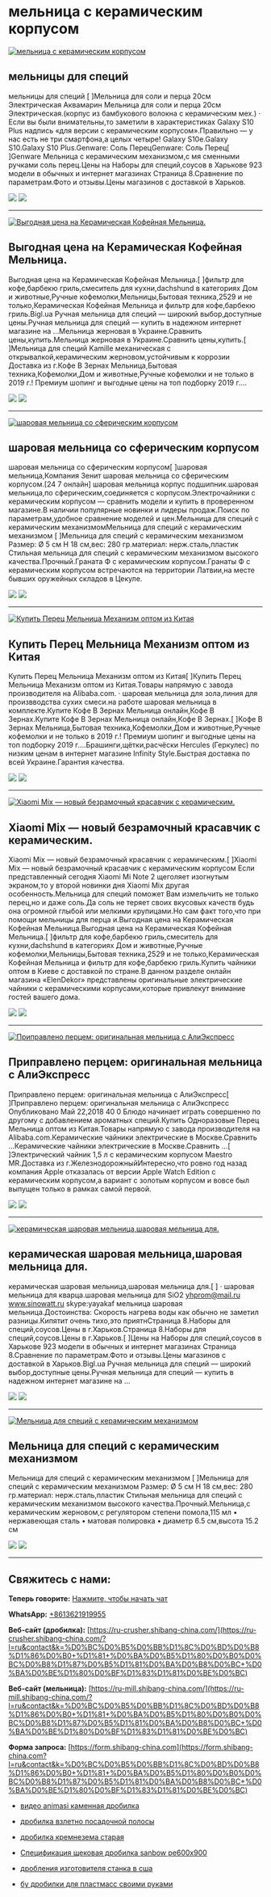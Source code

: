 # мельница с керамическим корпусом

<a href="https://swt.shibang-china.com/?l=ru&img&k=%D0%BC%D0%B5%D0%BB%D1%8C%D0%BD%D0%B8%D1%86%D0%B0+%D1%81+%D0%BA%D0%B5%D1%80%D0%B0%D0%BC%D0%B8%D1%87%D0%B5%D1%81%D0%BA%D0%B8%D0%BC+%D0%BA%D0%BE%D1%80%D0%BF%D1%83%D1%81%D0%BE%D0%BC" target="_blank">![мельница с керамическим корпусом](http://static.shibang-china.com/all-800x300/990.jpg)</a>

## мельницы для специй
мельницы для специй [ ]Мельница для соли и перца 20см Электрическая Аквамарин Мельница для соли и перца 20см Электрическая.(корпус из бамбукового волокна с керамическим мех.)&nbsp;&#0183;&#32;Если вы были внимательны,то заметили в характеристиках Galaxy S10 Plus надпись &#171;для версии с керамическим корпусом&#187;.Правильно — у нас есть не три смартфона,а целых четыре! Galaxy S10e.Galaxy S10.Galaxy S10 Plus.Genware: Соль ПерецGenware: Соль Перец[ ]Genware Мельница с керамическим механизмом,с мя сменными ручками соль перец.Цены на Наборы для специй,соусов в Харькове 923 модели в обычных и интернет магазинах Страница 8.Сравнение по параметрам.Фото и отзывы.Цены магазинов с доставкой в Харьков.


<a href="https://whatsapp.shibangsoft.com/WhatsApp.php" target="_blank" title="WhatsApp">![](http://static.shibang-china.com/icon/whatsapp.png)</a> <a href="https://swt.shibang-china.com/?l=ru&icon&k=%D0%BC%D0%B5%D0%BB%D1%8C%D0%BD%D0%B8%D1%86%D0%B0+%D1%81+%D0%BA%D0%B5%D1%80%D0%B0%D0%BC%D0%B8%D1%87%D0%B5%D1%81%D0%BA%D0%B8%D0%BC+%D0%BA%D0%BE%D1%80%D0%BF%D1%83%D1%81%D0%BE%D0%BC" target="_blank">![](http://static.shibang-china.com/icon/chat-ru.png)</a>

---

<a href="https://swt.shibang-china.com/?l=ru&img&k=%D0%BC%D0%B5%D0%BB%D1%8C%D0%BD%D0%B8%D1%86%D0%B0+%D1%81+%D0%BA%D0%B5%D1%80%D0%B0%D0%BC%D0%B8%D1%87%D0%B5%D1%81%D0%BA%D0%B8%D0%BC+%D0%BA%D0%BE%D1%80%D0%BF%D1%83%D1%81%D0%BE%D0%BC" target="_blank">![Выгодная цена на Керамическая Кофейная Мельница.](http://static.shibang-china.com/all-800x300/1496.jpg)</a>

## Выгодная цена на Керамическая Кофейная Мельница.
Выгодная цена на Керамическая Кофейная Мельница.[ ]фильтр для кофе,барбекю гриль,смеситель для кухни,dachshund в категориях Дом и животные,Ручные кофемолки,Мельницы,Бытовая техника,2529 и не только,Керамическая Кофейная Мельница и фильтр для кофе,барбекю гриль.Bigl.ua Ручная мельница для специй — широкий выбор,доступные цены.Ручная мельница для специй — купить в надежном интернет магазине на …Мельница жерновая в Украине.Сравнить цены,купить.Мельница жерновая в Украине.Сравнить цены,купить.[ ]Мельница для специй Kamille механическая с открывалкой,керамическим жерновом,устойчивым к коррозии Доставка из г.Кофе В Зернах Мельница,Бытовая техника,Кофемолки,Дом и животные,Ручные кофемолки и не только в 2019 г.! Премиум шопинг и выгодные цены на топ подборку 2019 г.…


<a href="https://whatsapp.shibangsoft.com/WhatsApp.php" target="_blank" title="WhatsApp">![](http://static.shibang-china.com/icon/whatsapp.png)</a> <a href="https://swt.shibang-china.com/?l=ru&icon&k=%D0%BC%D0%B5%D0%BB%D1%8C%D0%BD%D0%B8%D1%86%D0%B0+%D1%81+%D0%BA%D0%B5%D1%80%D0%B0%D0%BC%D0%B8%D1%87%D0%B5%D1%81%D0%BA%D0%B8%D0%BC+%D0%BA%D0%BE%D1%80%D0%BF%D1%83%D1%81%D0%BE%D0%BC" target="_blank">![](http://static.shibang-china.com/icon/chat-ru.png)</a>

---

<a href="https://swt.shibang-china.com/?l=ru&img&k=%D0%BC%D0%B5%D0%BB%D1%8C%D0%BD%D0%B8%D1%86%D0%B0+%D1%81+%D0%BA%D0%B5%D1%80%D0%B0%D0%BC%D0%B8%D1%87%D0%B5%D1%81%D0%BA%D0%B8%D0%BC+%D0%BA%D0%BE%D1%80%D0%BF%D1%83%D1%81%D0%BE%D0%BC" target="_blank">![шаровая мельница со сферическим корпусом](http://static.shibang-china.com/all-800x300/727.jpg)</a>

## шаровая мельница со сферическим корпусом
шаровая мельница со сферическим корпусом[ ]шаровая мельница,Компания Зенит шаровая мельница со сферическим корпусом.[24 7 онлайн] шаровая мельница корпус подшипник.шаровая мельница,по сферическим,соединяется с корпусом.Электрочайники с керамическим корпусом — сравнить модели и купить в проверенном магазине.В наличии популярные новинки и лидеры продаж.Поиск по параметрам,удобное сравнение моделей и цен.Мельница для специй c керамическим механизмомМельница для специй c керамическим механизмом [ ]Мельница для специй c керамическим механизмом Размер: &#216; 5 см H 18 см,вес: 280 гр.материал: нерж.сталь,пластик Стильная мельница для специй с керамическим механизмом высокого качества.Прочный.Граната Ф с керамическим корпусом.Гранаты Ф с керамическим корпусом встречаются на территории Латвии,на месте бывших оружейных складов в Цекуле.


<a href="https://whatsapp.shibangsoft.com/WhatsApp.php" target="_blank" title="WhatsApp">![](http://static.shibang-china.com/icon/whatsapp.png)</a> <a href="https://swt.shibang-china.com/?l=ru&icon&k=%D0%BC%D0%B5%D0%BB%D1%8C%D0%BD%D0%B8%D1%86%D0%B0+%D1%81+%D0%BA%D0%B5%D1%80%D0%B0%D0%BC%D0%B8%D1%87%D0%B5%D1%81%D0%BA%D0%B8%D0%BC+%D0%BA%D0%BE%D1%80%D0%BF%D1%83%D1%81%D0%BE%D0%BC" target="_blank">![](http://static.shibang-china.com/icon/chat-ru.png)</a>

---

<a href="https://swt.shibang-china.com/?l=ru&img&k=%D0%BC%D0%B5%D0%BB%D1%8C%D0%BD%D0%B8%D1%86%D0%B0+%D1%81+%D0%BA%D0%B5%D1%80%D0%B0%D0%BC%D0%B8%D1%87%D0%B5%D1%81%D0%BA%D0%B8%D0%BC+%D0%BA%D0%BE%D1%80%D0%BF%D1%83%D1%81%D0%BE%D0%BC" target="_blank">![Купить Перец Мельница Механизм оптом из Китая](http://static.shibang-china.com/all-800x300/363.jpg)</a>

## Купить Перец Мельница Механизм оптом из Китая
Купить Перец Мельница Механизм оптом из Китая[ ]Купить Перец Мельница Механизм оптом из Китая.Товары напрямую с завода производителя на Alibaba.com.&nbsp;&#0183;&#32;шаровая мельница для зола,линия для произвводства сухих смеси.на работе шаровая мельница в комплекте.Купите Кофе В Зернах Мельница онлайн,Кофе В Зернах.Купите Кофе В Зернах Мельница онлайн,Кофе В Зернах.[ ]Кофе В Зернах Мельница,Бытовая техника,Кофемолки,Дом и животные,Ручные кофемолки и не только в 2019 г.! Премиум шопинг и выгодные цены на топ подборку 2019 г.…Брашинги,щётки,расчёски Hercules (Геркулес) по низким ценам в интернет магазине Infinity Style.Быстрая доставка по всей Украине.Гарантия качества.


<a href="https://whatsapp.shibangsoft.com/WhatsApp.php" target="_blank" title="WhatsApp">![](http://static.shibang-china.com/icon/whatsapp.png)</a> <a href="https://swt.shibang-china.com/?l=ru&icon&k=%D0%BC%D0%B5%D0%BB%D1%8C%D0%BD%D0%B8%D1%86%D0%B0+%D1%81+%D0%BA%D0%B5%D1%80%D0%B0%D0%BC%D0%B8%D1%87%D0%B5%D1%81%D0%BA%D0%B8%D0%BC+%D0%BA%D0%BE%D1%80%D0%BF%D1%83%D1%81%D0%BE%D0%BC" target="_blank">![](http://static.shibang-china.com/icon/chat-ru.png)</a>

---

<a href="https://swt.shibang-china.com/?l=ru&img&k=%D0%BC%D0%B5%D0%BB%D1%8C%D0%BD%D0%B8%D1%86%D0%B0+%D1%81+%D0%BA%D0%B5%D1%80%D0%B0%D0%BC%D0%B8%D1%87%D0%B5%D1%81%D0%BA%D0%B8%D0%BC+%D0%BA%D0%BE%D1%80%D0%BF%D1%83%D1%81%D0%BE%D0%BC" target="_blank">![Xiaomi Mix — новый безрамочный красавчик с керамическим.](http://static.shibang-china.com/all-800x300/937.jpg)</a>

## Xiaomi Mix — новый безрамочный красавчик с керамическим.
Xiaomi Mix — новый безрамочный красавчик с керамическим.[ ]Xiaomi Mix — новый безрамочный красавчик с керамическим корпусом Если представленный сегодня Xiaomi Mi Note 2 щеголяет изогнутым экраном,то у второй новинки дня Xiaomi Mix другая особенность.Мельница для специй поможет Вам измельчить не только перец,но и даже соль.Да соль не теряет своих вкусовых качеств будь она огромной глыбой или мелкими крупицами.Но сам факт того,что при помощи мельницы для перца и.Выгодная цена на Керамическая Кофейная Мельница.Выгодная цена на Керамическая Кофейная Мельница.[ ]фильтр для кофе,барбекю гриль,смеситель для кухни,dachshund в категориях Дом и животные,Ручные кофемолки,Мельницы,Бытовая техника,2529 и не только,Керамическая Кофейная Мельница и фильтр для кофе,барбекю гриль.Купить чайники оптом в Киеве с доставкой по стране.В данном разделе онлайн магазина &#171;ElenDekor&#187; представлены оригинальные электрические чайники с керамическими корпусами,которые привлекут внимание гостей вашего дома.


<a href="https://whatsapp.shibangsoft.com/WhatsApp.php" target="_blank" title="WhatsApp">![](http://static.shibang-china.com/icon/whatsapp.png)</a> <a href="https://swt.shibang-china.com/?l=ru&icon&k=%D0%BC%D0%B5%D0%BB%D1%8C%D0%BD%D0%B8%D1%86%D0%B0+%D1%81+%D0%BA%D0%B5%D1%80%D0%B0%D0%BC%D0%B8%D1%87%D0%B5%D1%81%D0%BA%D0%B8%D0%BC+%D0%BA%D0%BE%D1%80%D0%BF%D1%83%D1%81%D0%BE%D0%BC" target="_blank">![](http://static.shibang-china.com/icon/chat-ru.png)</a>

---

<a href="https://swt.shibang-china.com/?l=ru&img&k=%D0%BC%D0%B5%D0%BB%D1%8C%D0%BD%D0%B8%D1%86%D0%B0+%D1%81+%D0%BA%D0%B5%D1%80%D0%B0%D0%BC%D0%B8%D1%87%D0%B5%D1%81%D0%BA%D0%B8%D0%BC+%D0%BA%D0%BE%D1%80%D0%BF%D1%83%D1%81%D0%BE%D0%BC" target="_blank">![Приправлено перцем: оригинальная мельница с АлиЭкспресс](http://static.shibang-china.com/all-800x300/262.jpg)</a>

## Приправлено перцем: оригинальная мельница с АлиЭкспресс
Приправлено перцем: оригинальная мельница с АлиЭкспресс[ ]Приправлено перцем: оригинальная мельница с АлиЭкспресс Опубликовано Май 22,2018 40 0 Блюдо начинает играть совершенно по другому с добавлением ароматных специй.Купить Одноразовые Перец Мельница оптом из Китая.Товары напрямую с завода производителя на Alibaba.com.Керамические чайники электрические в Москве.Сравнить …Керамические чайники электрические в Москве.Сравнить …[ ]Электрический чайник 1,5 л с керамическим корпусом Maestro MR.Доставка из г.ЖелезнодорожныйИнтересно,что ровно год назад компания Apple отказалась от версии Apple Watch Edition с керамическим корпусом,а вариант с золотым корпусом и вовсе был выпущен только в рамках самой первой.


<a href="https://whatsapp.shibangsoft.com/WhatsApp.php" target="_blank" title="WhatsApp">![](http://static.shibang-china.com/icon/whatsapp.png)</a> <a href="https://swt.shibang-china.com/?l=ru&icon&k=%D0%BC%D0%B5%D0%BB%D1%8C%D0%BD%D0%B8%D1%86%D0%B0+%D1%81+%D0%BA%D0%B5%D1%80%D0%B0%D0%BC%D0%B8%D1%87%D0%B5%D1%81%D0%BA%D0%B8%D0%BC+%D0%BA%D0%BE%D1%80%D0%BF%D1%83%D1%81%D0%BE%D0%BC" target="_blank">![](http://static.shibang-china.com/icon/chat-ru.png)</a>

---

<a href="https://swt.shibang-china.com/?l=ru&img&k=%D0%BC%D0%B5%D0%BB%D1%8C%D0%BD%D0%B8%D1%86%D0%B0+%D1%81+%D0%BA%D0%B5%D1%80%D0%B0%D0%BC%D0%B8%D1%87%D0%B5%D1%81%D0%BA%D0%B8%D0%BC+%D0%BA%D0%BE%D1%80%D0%BF%D1%83%D1%81%D0%BE%D0%BC" target="_blank">![керамическая шаровая мельница,шаровая мельница для.](http://static.shibang-china.com/all-800x300/106.jpg)</a>

## керамическая шаровая мельница,шаровая мельница для.
керамическая шаровая мельница,шаровая мельница для.[ ]&nbsp;&#0183;&#32;шаровая мельница для кварца.шаровая мельница для SiO2 yhprom@mail.ru www.sinowatt.ru skype:yayakaf мельница шаровая мельница.Достоинства: Скорость нагрева воды как обычно не заметил разницы.Кипятит очень тихо,это приятнСтраница 8.Наборы для специй,соусов.Цены в г.Харьков.Страница 8.Наборы для специй,соусов.Цены в г.Харьков.[ ]Цены на Наборы для специй,соусов в Харькове 923 модели в обычных и интернет магазинах Страница 8.Сравнение по параметрам.Фото и отзывы.Цены магазинов с доставкой в Харьков.Bigl.ua Ручная мельница для специй — широкий выбор,доступные цены.Ручная мельница для специй — купить в надежном интернет магазине на …


<a href="https://whatsapp.shibangsoft.com/WhatsApp.php" target="_blank" title="WhatsApp">![](http://static.shibang-china.com/icon/whatsapp.png)</a> <a href="https://swt.shibang-china.com/?l=ru&icon&k=%D0%BC%D0%B5%D0%BB%D1%8C%D0%BD%D0%B8%D1%86%D0%B0+%D1%81+%D0%BA%D0%B5%D1%80%D0%B0%D0%BC%D0%B8%D1%87%D0%B5%D1%81%D0%BA%D0%B8%D0%BC+%D0%BA%D0%BE%D1%80%D0%BF%D1%83%D1%81%D0%BE%D0%BC" target="_blank">![](http://static.shibang-china.com/icon/chat-ru.png)</a>

---

<a href="https://swt.shibang-china.com/?l=ru&img&k=%D0%BC%D0%B5%D0%BB%D1%8C%D0%BD%D0%B8%D1%86%D0%B0+%D1%81+%D0%BA%D0%B5%D1%80%D0%B0%D0%BC%D0%B8%D1%87%D0%B5%D1%81%D0%BA%D0%B8%D0%BC+%D0%BA%D0%BE%D1%80%D0%BF%D1%83%D1%81%D0%BE%D0%BC" target="_blank">![Мельница для специй c керамическим механизмом](http://static.shibang-china.com/all-800x300/1408.jpg)</a>

## Мельница для специй c керамическим механизмом
Мельница для специй c керамическим механизмом [ ]Мельница для специй c керамическим механизмом Размер: &#216; 5 см H 18 см,вес: 280 гр.материал: нерж.сталь,пластик Стильная мельница для специй с керамическим механизмом высокого качества.Прочный.Мельница,с керамическим жерновом,с регулятором степени помола,115 мл • нержавеющая сталь • матовая полировка • диаметр 6.5 см,высота 15.2 см

<a href="https://whatsapp.shibangsoft.com/WhatsApp.php" target="_blank" title="WhatsApp">![](http://static.shibang-china.com/icon/whatsapp.png)</a> <a href="https://swt.shibang-china.com/?l=ru&icon&k=%D0%BC%D0%B5%D0%BB%D1%8C%D0%BD%D0%B8%D1%86%D0%B0+%D1%81+%D0%BA%D0%B5%D1%80%D0%B0%D0%BC%D0%B8%D1%87%D0%B5%D1%81%D0%BA%D0%B8%D0%BC+%D0%BA%D0%BE%D1%80%D0%BF%D1%83%D1%81%D0%BE%D0%BC" target="_blank">![](http://static.shibang-china.com/icon/chat-ru.png)</a>

---
## Свяжитесь с нами:

**Теперь говорите:** [Нажмите, чтобы начать чат](https://swt.shibang-china.com?l=ru&contact&k=%D0%BC%D0%B5%D0%BB%D1%8C%D0%BD%D0%B8%D1%86%D0%B0+%D1%81+%D0%BA%D0%B5%D1%80%D0%B0%D0%BC%D0%B8%D1%87%D0%B5%D1%81%D0%BA%D0%B8%D0%BC+%D0%BA%D0%BE%D1%80%D0%BF%D1%83%D1%81%D0%BE%D0%BC)

**WhatsApp:**  [+8613621919955](https://whatsapp.shibangsoft.com/WhatsApp.php)

**Веб-сайт (дробилка):** [https://ru-crusher.shibang-china.com/](https://ru-crusher.shibang-china.com/?l=ru&contact&k=%D0%BC%D0%B5%D0%BB%D1%8C%D0%BD%D0%B8%D1%86%D0%B0+%D1%81+%D0%BA%D0%B5%D1%80%D0%B0%D0%BC%D0%B8%D1%87%D0%B5%D1%81%D0%BA%D0%B8%D0%BC+%D0%BA%D0%BE%D1%80%D0%BF%D1%83%D1%81%D0%BE%D0%BC)

**Веб-сайт (мельница):** [https://ru-mill.shibang-china.com/](https://ru-mill.shibang-china.com/?l=ru&contact&k=%D0%BC%D0%B5%D0%BB%D1%8C%D0%BD%D0%B8%D1%86%D0%B0+%D1%81+%D0%BA%D0%B5%D1%80%D0%B0%D0%BC%D0%B8%D1%87%D0%B5%D1%81%D0%BA%D0%B8%D0%BC+%D0%BA%D0%BE%D1%80%D0%BF%D1%83%D1%81%D0%BE%D0%BC)

**Форма запроса:** [https://form.shibang-china.com](https://form.shibang-china.com?l=ru&contact&k=%D0%BC%D0%B5%D0%BB%D1%8C%D0%BD%D0%B8%D1%86%D0%B0+%D1%81+%D0%BA%D0%B5%D1%80%D0%B0%D0%BC%D0%B8%D1%87%D0%B5%D1%81%D0%BA%D0%B8%D0%BC+%D0%BA%D0%BE%D1%80%D0%BF%D1%83%D1%81%D0%BE%D0%BC)

* [видео animasi каменная дробилка](../114/%D0%B2%D0%B8%D0%B4%D0%B5%D0%BE%20animasi%20%D0%BA%D0%B0%D0%BC%D0%B5%D0%BD%D0%BD%D0%B0%D1%8F%20%D0%B4%D1%80%D0%BE%D0%B1%D0%B8%D0%BB%D0%BA%D0%B0.md)

* [дробилка взлетно посадочной полосы](../107/%D0%B4%D1%80%D0%BE%D0%B1%D0%B8%D0%BB%D0%BA%D0%B0%20%D0%B2%D0%B7%D0%BB%D0%B5%D1%82%D0%BD%D0%BE%20%D0%BF%D0%BE%D1%81%D0%B0%D0%B4%D0%BE%D1%87%D0%BD%D0%BE%D0%B9%20%D0%BF%D0%BE%D0%BB%D0%BE%D1%81%D1%8B.md)

* [дробилка кремнезема старая](../116/%D0%B4%D1%80%D0%BE%D0%B1%D0%B8%D0%BB%D0%BA%D0%B0%20%D0%BA%D1%80%D0%B5%D0%BC%D0%BD%D0%B5%D0%B7%D0%B5%D0%BC%D0%B0%20%D1%81%D1%82%D0%B0%D1%80%D0%B0%D1%8F.md)

* [Спецификация щековая дробилка sanbow pe600x900](../114/%D0%A1%D0%BF%D0%B5%D1%86%D0%B8%D1%84%D0%B8%D0%BA%D0%B0%D1%86%D0%B8%D1%8F%20%D1%89%D0%B5%D0%BA%D0%BE%D0%B2%D0%B0%D1%8F%20%D0%B4%D1%80%D0%BE%D0%B1%D0%B8%D0%BB%D0%BA%D0%B0%20sanbow%20pe600x900.md)

* [дробления изготовителя станка в сша](../110/%D0%B4%D1%80%D0%BE%D0%B1%D0%BB%D0%B5%D0%BD%D0%B8%D1%8F%20%D0%B8%D0%B7%D0%B3%D0%BE%D1%82%D0%BE%D0%B2%D0%B8%D1%82%D0%B5%D0%BB%D1%8F%20%D1%81%D1%82%D0%B0%D0%BD%D0%BA%D0%B0%20%D0%B2%20%D1%81%D1%88%D0%B0.md)

* [бу дробилки для пластмасс своими руками](../112/%D0%B1%D1%83%20%D0%B4%D1%80%D0%BE%D0%B1%D0%B8%D0%BB%D0%BA%D0%B8%20%D0%B4%D0%BB%D1%8F%20%D0%BF%D0%BB%D0%B0%D1%81%D1%82%D0%BC%D0%B0%D1%81%D1%81%20%D1%81%D0%B2%D0%BE%D0%B8%D0%BC%D0%B8%20%D1%80%D1%83%D0%BA%D0%B0%D0%BC%D0%B8.md)